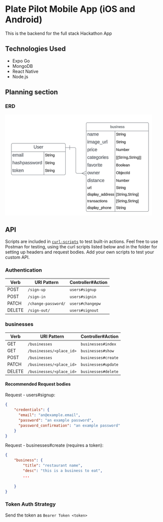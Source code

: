#  Plate Pilot Mobile App (iOS and Android)

This is the backend for the full stack Hackathon App

## Technologies Used

- Expo Go
- MongoDB
- React Native
- Node.js


## Planning section


### ERD

<img src="./assets/erd.png" alt="entity relationship diagram">


## API

Scripts are included in [`curl-scripts`](curl-scripts) to test built-in actions. Feel free to use Postman for testing, using the curl scripts listed below and in the folder for setting up headers and request bodies.
Add your own scripts to test your custom API.

### Authentication

| Verb   | URI Pattern            | Controller#Action |
|--------|------------------------|-------------------|
| POST   | `/sign-up`             | `users#signup`    |
| POST   | `/sign-in`             | `users#signin`    |
| PATCH  | `/change-password/` | `users#changepw`  |
| DELETE | `/sign-out/`        | `users#signout`   |

### businesses

| Verb   | URI Pattern            | Controller#Action |
|--------|------------------------|-------------------|
| GET   | `/businesses`             | `businesses#index`    |
| GET   | `/businesses/<place_id>`    | `businesses#show`    |
| POST   | `/businesses`             | `businesses#create`    |
| PATCH  | `/businesses/<place_id>` | `businesses#update`  |
| DELETE | `/businesses/<place_id>`        | `businesses#delete`   |



#### Recommended Request bodies

Request - users#signup:

```json
{
    "credentials": {
      "email": "an@example.email",
      "password": "an example password",
      "password_confirmation": "an example password"
    }
}
```

Request - businesses#create (requires a token):

```json
{
    "business": {
        "title": "restaurant name",
        "desc": "this is a business to eat",
        ...
        
    }
}
```

### Token Auth Strategy

Send the token as `Bearer Token <token>`